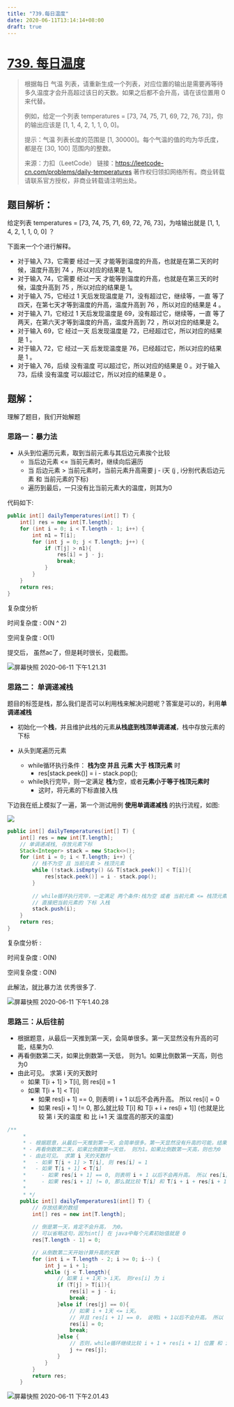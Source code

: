 ```yaml
---
title: "739.每日温度"
date: 2020-06-11T13:14:14+08:00
draft: true
---
```


# [739. 每日温度](https://leetcode-cn.com/problems/daily-temperatures/)

> 根据每日 气温 列表，请重新生成一个列表，对应位置的输出是需要再等待多久温度才会升高超过该日的天数。如果之后都不会升高，请在该位置用 0 来代替。
>
> 例如，给定一个列表 temperatures = [73, 74, 75, 71, 69, 72, 76, 73]，你的输出应该是 [1, 1, 4, 2, 1, 1, 0, 0]。
>
> 提示：气温 列表长度的范围是 [1, 30000]。每个气温的值的均为华氏度，都是在 [30, 100] 范围内的整数。
>
> 来源：力扣（LeetCode）
> 链接：https://leetcode-cn.com/problems/daily-temperatures
> 著作权归领扣网络所有。商业转载请联系官方授权，非商业转载请注明出处。



## 题目解析：

给定列表 temperatures = [73, 74, 75, 71, 69, 72, 76, 73]，为啥输出就是 [1, 1, 4, 2, 1, 1, 0, 0] ？

下面来一个个进行解释。

- 对于输入 73，它需要 经过一天 才能等到温度的升高，也就是在第二天的时候，温度升高到 74 ，所以对应的结果是 **1**。
- 对于输入 74，它需要 经过一天 才能等到温度的升高，也就是在第三天的时候，温度升高到 75 ，所以对应的结果是 1。
- 对于输入 75，它经过 1 天后发现温度是 71，没有超过它，继续等，一直 等了四天，在第七天才等到温度的升高，温度升高到 76 ，所以对应的结果是 4 。
- 对于输入 71，它经过 1 天后发现温度是 69，没有超过它，继续等，一直 等了两天，在第六天才等到温度的升高，温度升高到 72 ，所以对应的结果是 2。
- 对于输入 69，它 经过一天 后发现温度是 72，已经超过它，所以对应的结果是 1 。
- 对于输入 72，它 经过一天 后发现温度是 76，已经超过它，所以对应的结果是 1 。
- 对于输入 76，后续 没有温度 可以超过它，所以对应的结果是 0 。对于输入 73，后续 没有温度 可以超过它，所以对应的结果是 0 。



## 题解：

理解了题目，我们开始解题

### 思路一：暴力法

- 从头到位遍历元素，取到当前元素与其后边元素挨个比较
  - 当后边元素 <= 当前元素时，继续向后遍历
  - 当 后边元素 > 当前元素时，当前元素升高需要 j - i天 (j , i分别代表后边元素 和 当前元素的下标)
  - 遍历到最后，一只没有比当前元素大的温度，则其为0

代码如下:

```java
public int[] dailyTemperatures(int[] T) {
    int[] res = new int[T.length];
    for (int i = 0; i < T.length - 1; i++) {
        int n1 = T[i];
        for (int j = 0; j < T.length; j++) {
            if (T[j] > n1){
                res[i] = j - j;
                break;
            }
        }
    }
    return res;
}
```

复杂度分析

时间复杂度 : O(N ^ 2)

空间复杂度 : O(1)

提交后， 虽然ac了，但是耗时很长，见截图。

![屏幕快照 2020-06-11 下午1.21.31](https://tva1.sinaimg.cn/large/007S8ZIlly1gfoad6xfr3j30ps062js6.jpg)



### 思路二： 单调递减栈

题目的标签是栈，那么我们是否可以利用栈来解决问题呢？答案是可以的，利用**单调递减栈**

- 初始化一个**栈**，并且维护此栈的元素**从栈底到栈顶单调递减**，栈中存放元素的下标

- 从头到尾遍历元素
  - while循环执行条件： **栈为空 并且 元素 大于 栈顶元素** 时
    -  res[stack.peek()] = i - stack.pop();
  - while执行完毕，则一定满足 **栈**为空，或者**元素小于等于栈顶元素时**
    - 这时，将元素的下标直接入栈

下边我在纸上模拟了一遍，第一个测试用例 **使用单调递减栈** 的执行流程，如图:

![](https://tva1.sinaimg.cn/large/007S8ZIlly1gfoajyr5qmj315h0u0dnk.jpg)



```java
public int[] dailyTemperatures(int[] T) {
    int[] res = new int[T.length];
    // 单调递减栈, 存放元素下标
    Stack<Integer> stack = new Stack<>();
    for (int i = 0; i < T.length; i++) {
        // 栈不为空 且 当前元素 > 栈顶元素
        while (!stack.isEmpty() && T[stack.peek()] < T[i]){
            res[stack.peek()] = i - stack.pop();
        }
        
        // while循环执行完毕，一定满足 两个条件:栈为空 或者 当前元素 <= 栈顶元素 两者之一
        // 直接把当前元素的 下标 入栈
        stack.push(i);
    }
    return res;
}
```

复杂度分析 : 

时间复杂度 : O(N)

空间复杂度 : O(N)

此解法，就比暴力法 优秀很多了.

![屏幕快照 2020-06-11 下午1.40.28](https://tva1.sinaimg.cn/large/007S8ZIlly1gfoaonxhk9j30p006mt9h.jpg)



### 思路三：从后往前

- 根据题意，从最后一天推到第一天，会简单很多。第一天显然没有升高的可能，结果为0.
- 再看倒数第二天，如果比倒数第一天低， 则为1。如果比倒数第一天高，则也为0
- 由此可见。 求第 i 天的天数时
  - 如果 T[i + 1] > T[i], 则 res[i] = 1
  - 如果 T[i + 1] < T[i]
    - 如果 res[i + 1] == 0, 则表明 i + 1 以后不会再升高。 所以 res[i] = 0
    - 如果 res[i + 1] != 0, 那么就比较 T[i] 和 T[i + i + res[i + 1]] (也就是比较 第 i 天的温度 和 比 i+1 天 温度高的那天的温度)

```java
/**
     * 
     * - 根据题意，从最后一天推到第一天，会简单很多。第一天显然没有升高的可能，结果为0.
     * - 再看倒数第二天，如果比倒数第一天低， 则为1。如果比倒数第一天高，则也为0
     * - 由此可见。 求第 i 天的天数时
     *   - 如果 T[i + 1] > T[i], 则 res[i] = 1
     *   - 如果 T[i + 1] < T[i]
     *     - 如果 res[i + 1] == 0, 则表明 i + 1 以后不会再升高。 所以 res[i] = 0
     *     - 如果 res[i + 1] != 0, 那么就比较 T[i] 和 T[i + i + res[i + 1]] (也就是比较 第 i 天的温度 和 比 i+1 天 温度高的那天的温度)
     * 
     * */
    public int[] dailyTemperatures1(int[] T) {
        // 存放结果的数组
        int[] res = new int[T.length];
        
        // 倒是第一天，肯定不会升高， 为0。 
        // 可以省略这句，因为int[] 在 java中每个元素初始值就是 0
        res[T.length - 1] = 0;

        // 从倒数第二天开始计算升高的天数
        for (int i = T.length - 2; i >= 0; i--) {
            int j = i + 1;
            while (j < T.length){
                // 如果 i + 1天 > i天。 则res[i] 为 i
                if (T[j] > T[i]){
                    res[i] = j - i;
                    break;
                }else if (res[j] == 0){
                    // 如果 i + 1天 <= i天。
                    // 并且 res[i + 1] == 0， 说明i + 1以后不会升高。 所以 res[i] = 0
                    res[i] = 0;
                    break;
                }else {
                    // 否则，while循环继续比较 i + 1 + res[i + 1] 位置 和 i位置的大小 
                    j += res[j];
                }
            }
        }
        return res;
    }
```

![屏幕快照 2020-06-11 下午2.01.43](https://tva1.sinaimg.cn/large/007S8ZIlly1gfobnbs54fj30os066js5.jpg)

